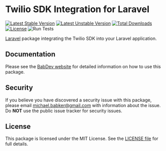# Twilio SDK Integration for Laravel
 
[![Latest Stable Version](https://poser.pugx.org/babdev/laravel-twilio/v/stable)](https://packagist.org/packages/babdev/laravel-twilio) [![Latest Unstable Version](https://poser.pugx.org/babdev/laravel-twilio/v/unstable)](https://packagist.org/packages/babdev/laravel-twilio) [![Total Downloads](https://poser.pugx.org/babdev/laravel-twilio/downloads)](https://packagist.org/packages/babdev/laravel-twilio) [![License](https://poser.pugx.org/babdev/laravel-twilio/license)](https://packagist.org/packages/babdev/laravel-twilio) ![Run Tests](https://github.com/BabDev/laravel-twilio/workflows/Run%20Tests/badge.svg?branch=master)

[Laravel](https://laravel.com) package integrating the Twilio SDK into your Laravel application.

## Documentation

Please see the [BabDev website](https://www.babdev.com/open-source/packages/laravel-twilio/docs/1.x) for detailed information on how to use this package.

## Security

If you believe you have discovered a security issue with this package, please email michael.babker@gmail.com with information about the issue.  Do **NOT** use the public issue tracker for security issues.

## License

This package is licensed under the MIT License. See the [LICENSE file](/LICENSE) for full details.
